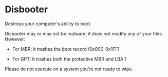# Disbooter

Destroys your computer's ability to boot.

Disbooter may or may not be malware; it does not modify any of your files. However:

- For MBR: it trashes the boot record (0x000-0x1FF)

- For GPT: it trashes both the protective MBR and LBA 1

Please do not execute on a system you're not ready to wipe.
